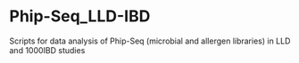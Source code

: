 # Phip-Seq_LLD-IBD
Scripts for data analysis of Phip-Seq (microbial and allergen libraries) in LLD and 1000IBD studies
